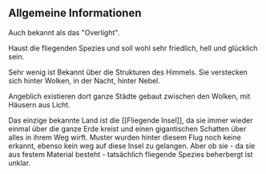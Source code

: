 ## Allgemeine Informationen
Auch bekannt als das "Overlight".

Haust die fliegenden Spezies und soll wohl sehr friedlich, hell und glücklich sein.

Sehr wenig ist Bekannt über die Strukturen des Himmels. Sie verstecken sich hinter Wolken, in der Nacht, hinter Nebel.

Angeblich existieren dort ganze Städte gebaut zwischen den Wolken, mit Häusern aus Licht.

Das einzige bekannte Land ist die [[Fliegende Insel]], da sie immer wieder einmal über die ganze Erde kreist und einen gigantischen Schatten über alles in ihrem Weg wirft. Muster wurden hinter diesem Flug noch keine erkannt, ebenso kein weg auf diese Insel zu gelangen. Aber ob sie - da sie aus festem Material besteht - tatsächlich fliegende Spezies beherbergt ist unklar.